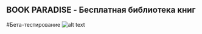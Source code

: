 ## BOOK PARADISE - Бесплатная библиотека книг
#Бета-тестирование
![alt text](https://github.com/weeidl/BookParadise2.0/blob/master/BookParadise.gif)
